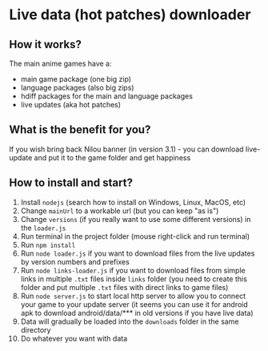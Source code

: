 # Live data (hot patches) downloader
## How it works?
The main anime games have a:
- main game package (one big zip)
- language packages (also big zips)
- hdiff packages for the main and language packages
- live updates (aka hot patches) 

## What is the benefit for you?
If you wish bring back Nilou banner (in version 3.1) - you can download live-update and put it to the game folder and get happiness

## How to install and start?
1) Install `nodejs` (search how to install on Windows, Linux, MacOS, etc)
2) Change `mainUrl` to a workable url (but you can keep "as is")
3) Change `versions` (if you really want to use some different versions) in the `loader.js`
4) Run terminal in the project folder (mouse right-click and run terminal)
5) Run `npm install`
6) Run `node loader.js` if you want to download files from the live updates by version numbers and prefixes
7) Run `node links-loader.js` if you want to download files from simple links in multiple `.txt` files inside `links` folder (you need to create this folder and put multiple `.txt` files with direct links to game files)
8) Run `node server.js` to start local http server to allow you to connect your game to your update server (it seems you can use it for android apk to download android/data/*** in old versions if you have live data)
9) Data will gradually be loaded into the `downloads` folder in the same directory
10) Do whatever you want with data